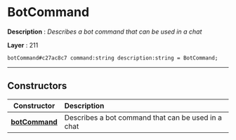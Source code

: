 # BotCommand

**Description** : *Describes a bot command that can be used in a chat*

**Layer** : 211

```tl
botCommand#c27ac8c7 command:string description:string = BotCommand;
```

---

## Constructors

| Constructor | Description |
| :---: | :--- |
| [**botCommand**](constructor/botCommand) | Describes a bot command that can be used in a chat |
